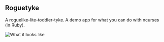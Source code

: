 Roguetyke
---------

A roguelike-lite-toddler-tyke.
A demo app for what you can do with ncurses (in Ruby).

![What it looks like](https://raw.githubusercontent.com/courajs/roguetyke/img/roguetyke.gif)
